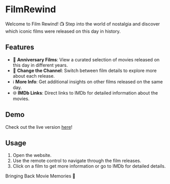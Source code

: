 # FilmRewind

Welcome to Film Rewind! 📺 Step into the world of nostalgia and discover which iconic films were released on this day in history.

## Features

- 🎥 **Anniversary Films**: View a curated selection of movies released on this day in different years.
- 🔄 **Change the Channel**: Switch between film details to explore more about each release.
- ℹ️ **More Info**: Get additional insights on other films released on the same day.
- 🌐 **IMDb Links**: Direct links to IMDb for detailed information about the movies.

## Demo

Check out the live version [here](https://jacobdavidalcock.github.io/FilmRewind/)!

## Usage

1. Open the website.
2. Use the remote control to navigate through the film releases.
3. Click on a film to get more information or go to IMDb for detailed details.

Bringing Back Movie Memories 🍿
